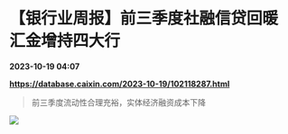 # 【银行业周报】前三季度社融信贷回暖 汇金增持四大行

**2023-10-19 04:07**

**https://database.caixin.com/2023-10-19/102118287.html**

> 前三季度流动性合理充裕，实体经济融资成本下降

  

![](https://img.caixin.com/2023-10-19/169768823663574_840_560.png)